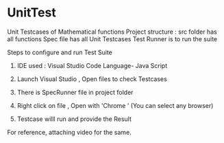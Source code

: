 # UnitTest

Unit Testcases of Mathematical functions 
Project structure :
src folder has all functions 
Spec file has all Unit Testcases
Test Runner is to run the suite


Steps to configure and run Test Suite

1. IDE used : Visual Studio Code
Language- Java Script

2. Launch Visual Studio , Open files to check Testcases

3. There is SpecRunner file in project folder 

4. Right click on file , Open with 'Chrome ' (You can select any browser)

5. Testcase willl run and provide the Result

 For reference, attaching video for the same.
